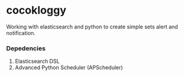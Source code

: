# cocokloggy
Working with elasticsearch and python to create simple sets alert and notification.

### Depedencies 
1. Elasticsearch DSL
2. Advanced Python Scheduler (APScheduler)

